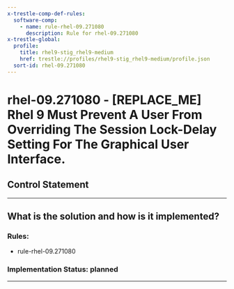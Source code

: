 ```yaml
---
x-trestle-comp-def-rules:
  software-comp:
    - name: rule-rhel-09.271080
      description: Rule for rhel-09.271080
x-trestle-global:
  profile:
    title: rhel9-stig_rhel9-medium
    href: trestle://profiles/rhel9-stig_rhel9-medium/profile.json
  sort-id: rhel-09.271080
---
```


# rhel-09.271080 - \[REPLACE_ME\] Rhel 9 Must Prevent A User From Overriding The Session Lock-Delay Setting For The Graphical User Interface.

## Control Statement

______________________________________________________________________

## What is the solution and how is it implemented?

<!-- For implementation status enter one of: implemented, partial, planned, alternative, not-applicable -->

<!-- Note that the list of rules under ### Rules: is read-only and changes will not be captured after assembly to JSON -->

<!-- Add control implementation description here for control: rhel-09.271080 -->

### Rules:

  - rule-rhel-09.271080

### Implementation Status: planned

______________________________________________________________________
